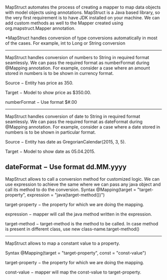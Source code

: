 MapStruct automates the process of creating a mapper to map data objects with model objects using annotations.
MapStruct is a Java based library, so the very first requirement is to have JDK installed on your machine.
We can add custom methods as well to the Mapper created using org.mapstruct.Mapper annotation.

*MapStruct handles conversion of type conversions automatically in most of the cases. For example, int to Long or String conversion

------------------------------
MapStruct handles conversion of numbers to String in required format seamlessly. We can pass the required format as numberFormat during @Mapping annotation. For example, consider a case where an amount stored in numbers is to be shown in currency format.

Source − Entity has price as 350.

Target − Model to show price as $350.00.

numberFormat − Use format $#.00

---------------------------------------
MapStruct handles conversion of date to String in required format seamlessly. We can pass the required format as dateFormat during @Mapping annotation. For example, consider a case where a date stored in numbers is to be shown in particular format.

Source − Entity has date as GregorianCalendar(2015, 3, 5).

Target − Model to show date as 05.04.2015.

dateFormat − Use format dd.MM.yyyy
-------------------------------------

MapStruct allows to call a conversion method for customized logic. We can use expression to achieve the same where we can pass any java object and call its method to do the conversion.
Syntax
@Mapping(target = "target-property",
expression = "java(target-method())")

target-property − the property for which we are doing the mapping.

expression − mapper will call the java method written in the expression.

target-method − target-method is the method to be called. In case method is present in different class, use new class-name.target-method()

--------------------------------------
MapStruct allows to map a constant value to a property.

Syntax
@Mapping(target = "target-property", const = "const-value")

target-property − the property for which we are doing the mapping.

const-value − mapper will map the const-value to target-property.